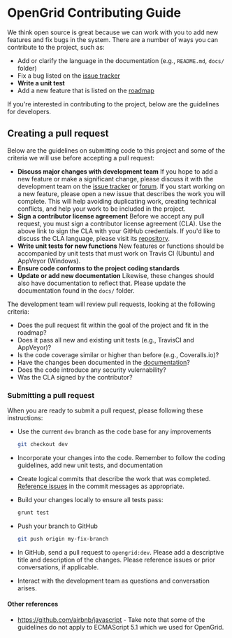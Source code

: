 # OpenGrid Contributing Guide

We think open source is great because we can work with you to add new features and fix bugs in the system. There are a number of ways you can contribute to the project, such as:

  * Add or clarify the language in the documentation (e.g., `README.md`, `docs/` folder)
  * Fix a bug listed on the [issue tracker](../../../issues/)
  * **Write a unit test**
  * Add a new feature that is listed on the [roadmap](../../../wiki/Roadmap)

If you're interested in contributing to the project, below are the guidelines for developers.

## Creating a pull request

Below are the guidelines on submitting code to this project and some of the criteria we will use before accepting a pull request:

  - **Discuss major changes with development team** If you hope to add a new feature or make a significant change, please discuss it with the development team on the [issue tracker](../../../issues/) or [forum](https://groups.google.com/forum/#!forum/opengrid-chicago). If you start working on a new feature, please open a new issue that describes the work you will complete. This will help avoiding duplicating work, creating technical conflicts, and help your work to be included in the project.
  - **Sign a contributor license agreement** Before we accept any pull request, you must sign a contributor license agreement (CLA). Use the above link to sign the CLA with your GitHub credentials. If you'd like to discuss the CLA language, please visit its [repository](https://github.com/Chicago/contributor-license-agreement).
  - **Write unit tests for new functions** New features or functions should be accompanied by unit tests that must work on Travis CI (Ubuntu) and AppVeyor (Windows).
  - **Ensure code conforms to the project coding standards** 
  - **Update or add new documentation** Likewise, these changes should also have documentation to reflect that. Please update the documentation found in the `docs/` folder.

The development team will review pull requests, looking at the following criteria:

  * Does the pull request fit within the goal of the project and fit in the roadmap?
  * Does it pass all new and existing unit tests (e.g., TravisCI and AppVeyor)?
  * Is the code coverage similar or higher than before (e.g., Coveralls.io)?
  * Have the changes been documented in the [documentation](docs/)?
  * Does the code introduce any security vulernability?
  * Was the CLA signed by the contributor?

### Submitting a pull request

When you are ready to submit a pull request, please following these instructions:
  
  * Use the current `dev` branch as the code base for any improvements

  	```bash
  	git checkout dev
  	```
  * Incorporate your changes into the code. Remember to follow the coding guidelines, add new unit tests, and documentation
  * Create logical commits that describe the work that was completed. [Reference issues](https://help.github.com/articles/closing-issues-via-commit-messages/) in the commit messages as appropriate.
  * Build your changes locally to ensure all tests pass:

  	```bash
  	grunt test
  	```
  * Push your branch to GitHub

  	```bash
  	git push origin my-fix-branch
  	```

  * In GitHub, send a pull request to `opengrid:dev`. Please add a descriptive title and description of the changes. Please reference issues or prior conversations, if applicable.
  * Interact with the development team as questions and conversation arises.

#### <p><b>Other references</b></p>
- https://github.com/airbnb/javascript - Take note that some of the guidelines do not apply to ECMAScript 5.1 which we used for OpenGrid.

